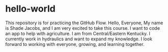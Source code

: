 # hello-world
This repository is for practicing the GitHub Flow.
Hello, Everyone,
My name is Shade Jacobs, and I am very excited to take this course. I want to code an app to help with agriculture. I am from Central/Eastern Kentucky. I currently work in hydraulics and want to expand my knowledge. I look forward to working with everyone, growing, and learning together. 
